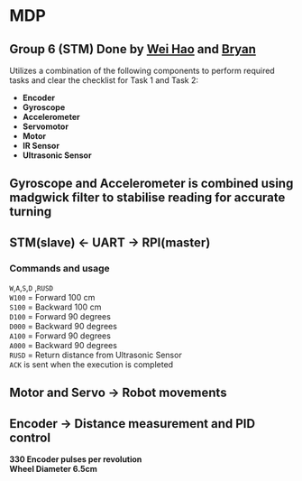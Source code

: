 # MDP
## Group 6 (STM) Done by [Wei Hao](https://github.com/WeiHaoChin)  and [Bryan](https://github.com/c220142)
Utilizes a combination of the following components to perform required tasks and clear the checklist for Task 1 and Task 2:
- **Encoder**
- **Gyroscope**
- **Accelerometer**
- **Servomotor**
- **Motor**
- **IR Sensor**
- **Ultrasonic Sensor**
## Gyroscope and Accelerometer is combined using madgwick filter to stabilise reading for accurate turning <br />
## STM(slave) ← UART → RPI(master) <br />
### Commands and usage
`W`,`A`,`S`,`D` ,`RUSD`<br />
`W100` = Forward 100 cm <br />
`S100` = Backward 100 cm <br />
`D100` = Forward 90 degrees <br />
`D000` = Backward 90 degrees <br />
`A100` = Forward 90 degrees <br />
`A000` = Backward 90 degrees <br />
`RUSD` = Return distance from Ultrasonic Sensor <br />
`ACK` is sent when the execution is completed
## Motor and Servo → Robot movements <br />
## Encoder → Distance measurement and PID control <br />
**330 Encoder pulses per revolution**<br />
**Wheel Diameter 6.5cm**<br />
